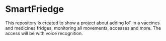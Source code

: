 # SmartFriedge
This repository is created to show a project about adding IoT in a vaccines and medicines fridges, monitoring all movements, accesses and more. The access will be with voice recognition.
